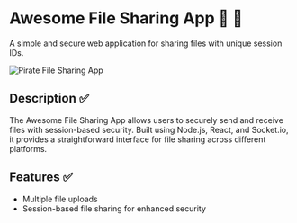 # Awesome File Sharing App 🚀 🚀

A simple and secure web application for sharing files with unique session IDs.

![Pirate File Sharing App](src/TheApp.png)

## Description ✅
The Awesome File Sharing App allows users to securely send and receive files with session-based security. Built using Node.js, React, and Socket.io, it provides a straightforward interface for file sharing across different platforms.

## Features ✅
- Multiple file uploads
- Session-based file sharing for enhanced security
